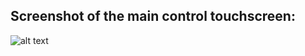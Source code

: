 Screenshot of the main control touchscreen:
-------------------------------------------------
	
![alt text](https://github.com/chischte/user-interface/blob/master/PICTURES/LAYOUT_KPL_W800xH480.png)


